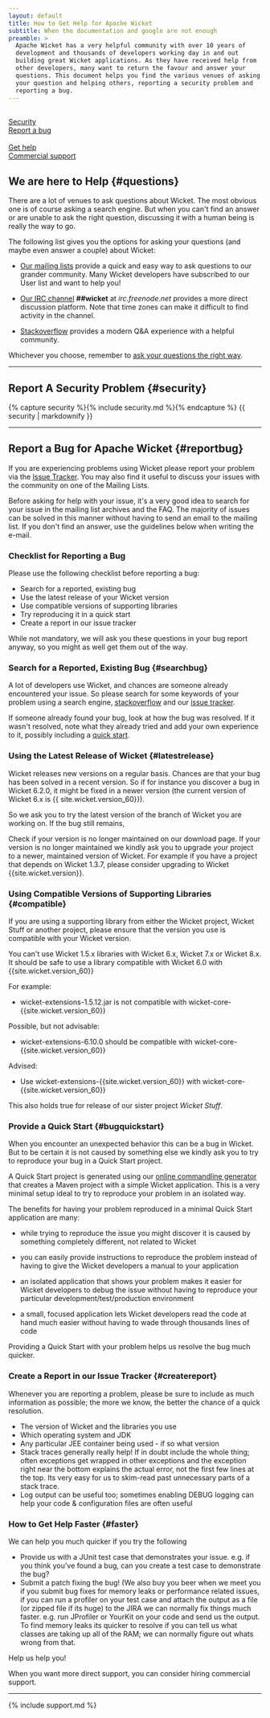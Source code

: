 ```yaml
---
layout: default
title: How to Get Help for Apache Wicket
subtitle: When the documentation and google are not enough
preamble: >
  Apache Wicket has a very helpful community with over 10 years of
  development and thousands of developers working day in and out
  building great Wicket applications. As they have received help from
  other developers, many want to return the favour and answer your
  questions. This document helps you find the various venues of asking
  your question and helping others, reporting a security problem and
  reporting a bug.
---
```

<div class="l-button-table">
    <div class="l-two-third">
      <div class="button-bar">
        <a class="button" href="#security"><i class="fa fa-lock"></i><br>Security</a>
        <a class="button" href="#reportbug"><i class="fa fa-bug"></i><br>Report a bug</a>
      </div>
      <div class="button-bar">
        <a class="button" href="#questions"><i class="fa fa-question-circle"></i><br>Get help</a>
        <a class="button" href="#commercial"><i class="fa fa-ambulance"></i><br>Commercial support</a>
      </div>
    </div>
</div>  

## We are here to Help {#questions}

There are a lot of venues to ask questions about Wicket. The most
obvious one is of course asking a search engine. But when you can't
find an answer or are unable to ask the right question, discussing it
with a human being is really the way to go.

The following list gives you the options for asking your questions (and
maybe even answer a couple) about Wicket:

- [Our mailing lists](email.html) provide a quick and easy way to ask
  questions to our grander community. Many Wicket developers have
  subscribed to our User list and want to help you!

- [Our IRC channel](irc.html) **##wicket** at _irc.freenode.net_
  provides a more direct discussion platform. Note that time zones can
  make it difficult to find activity in the channel.

- <a href="http://stackoverflow.com/questions/tagged/wicket" 
  rel="nofollow" title="Goes to Stackoverflow website">Stackoverflow</a> provides a
  modern Q&amp;A experience with a helpful community.

Whichever you choose, remember to [ask your questions the right
way](http://www.catb.org/esr/faqs/smart-questions.html).

---

## Report A Security Problem {#security}

{% capture security %}{% include security.md %}{% endcapture %}
{{ security | markdownify }}

---

## Report a Bug for Apache Wicket {#reportbug}

If you are experiencing problems using Wicket please report your
problem via the [Issue
Tracker](https://issues.apache.org/jira/browse/WICKET). You may also
find it useful to discuss your issues with the community on one of the
Mailing Lists. 

Before asking for help with your issue, it's a very good idea to search
for your issue in the mailing list archives and the FAQ. The majority
of issues can be solved in this manner without having to send an email
to the mailing list. If you don't find an answer, use the guidelines
below when writing the e-mail.

### Checklist for Reporting a Bug

Please use the following checklist before reporting a bug:

- Search for a reported, existing bug
- Use the latest release of your Wicket version
- Use compatible versions of supporting libraries
- Try reproducing it in a quick start
- Create a report in our issue tracker

While not mandatory, we will ask you these questions in your bug report
anyway, so you might as well get them out of the way.

### Search for a Reported, Existing Bug {#searchbug}

A lot of developers use Wicket, and chances are someone already
encountered your issue. So please search for some keywords of your
problem using a search engine,
[stackoverflow](http://stackoverflow.com/questions/tagged/wicket) and our
[issue tracker](https://issues.apache.org/jira/browse/WICKET).

If someone already found your bug, look at how the bug was resolved. If
it wasn't resolved, note what they already tried and add your own
experience to it, possibly including a [quick start](#bugquickstart).

### Using the Latest Release of Wicket {#latestrelease}

Wicket releases new versions on a regular basis. Chances are that your
bug has been solved in a recent version. So if for instance you
discover a bug in Wicket 6.2.0, it might be fixed in a newer version
(the current version of Wicket 6.x is {{ site.wicket.version_60}}).

So we ask you to try the latest version of the branch of Wicket you are
working on. If the bug still remains,  

Check if your version is no longer maintained on our download page. If
your version is no longer maintained we kindly ask you to upgrade your
project to a newer, maintained version of Wicket. For example if you
have a project that depends on Wicket 1.3.7, please consider upgrading
to Wicket {{site.wicket.version}}. 

### Using Compatible Versions of Supporting Libraries {#compatible}

If you are using a supporting library from either the Wicket project,
Wicket Stuff or another project, please ensure that the version you use
is compatible with your Wicket version.

You can't use Wicket 1.5.x libraries with Wicket 6.x, Wicket 7.x or Wicket 8.x. It
should be safe to use a library compatible with Wicket 6.0 with
{{site.wicket.version_60}}

For example:

- wicket-extensions-1.5.12.jar is not compatible with wicket-core-{{site.wicket.version_60}}

Possible, but not advisable:

- wicket-extensions-6.10.0 should be compatible with wicket-core-{{site.wicket.version_60}}

Advised:

- Use wicket-extensions-{{site.wicket.version_60}} with wicket-core-{{site.wicket.version_60}}

This also holds true for release of our sister project _Wicket Stuff_.

### Provide a Quick Start {#bugquickstart}

When you encounter an unexpected behavior this can be a bug in Wicket.
But to be certain it is not caused by something else we kindly ask you
to try to reproduce your bug in a Quick Start project.

A Quick Start project is generated using our [online commandline
generator](../start/quickstart.html) that creates a Maven project with a simple Wicket
application. This is a very minimal setup ideal to try to reproduce
your problem in an isolated way.

The benefits for having your problem reproduced in a minimal Quick
Start application are many:

- while trying to reproduce the issue you might discover it is caused
  by something completely different, not related to Wicket

- you can easily provide instructions to reproduce the problem instead
  of having to give the Wicket developers a manual to your application

- an isolated application that shows your problem makes it easier for
  Wicket developers to debug the issue without having to reproduce your
  particular development/test/production environment
  
- a small, focused application lets Wicket developers read the code at
  hand much easier without having to wade through thousands lines of
  code

Providing a Quick Start with your problem helps us resolve the bug much
quicker.

### Create a Report in our Issue Tracker {#createreport}

Whenever you are reporting a problem, please be sure to include as much
information as possible; the more we know, the better the chance of a
quick resolution.

* The version of Wicket and the libraries you use
* Which operating system and JDK
* Any particular JEE container being used - if so what version
* Stack traces generally really help! If in doubt include the whole
  thing; often exceptions get wrapped in other exceptions and the
  exception right near the bottom explains the actual error, not the
  first few lines at the top. Its very easy for us to skim-read past
  unnecessary parts of a stack trace.
* Log output can be useful too; sometimes enabling DEBUG logging can
  help your code & configuration files are often useful

### How to Get Help Faster {#faster}

We can help you much quicker if you try the following

* Provide us with a JUnit test case that demonstrates your issue. e.g.
  if you think you've found a bug, can you create a test case to
  demonstrate the bug?
* Submit a patch fixing the bug! (We also buy you beer when we meet you
  if you submit bug fixes for memory leaks or performance related
  issues, if you can run a profiler on your test case and attach the
  output as a file (or zipped file if its huge) to the JIRA we can
  normally fix things much faster. e.g. run JProfiler or YourKit on
  your code and send us the output. To find memory leaks its quicker to
  resolve if you can tell us what classes are taking up all of the RAM;
  we can normally figure out whats wrong from that.

Help us help you!

When you want more direct support, you can consider hiring commercial
support.

---

{% include support.md %}

